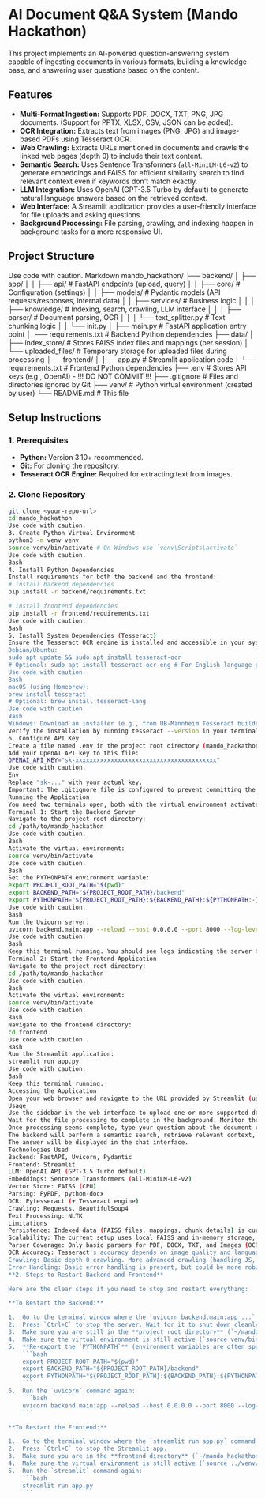 # AI Document Q&A System (Mando Hackathon)

This project implements an AI-powered question-answering system capable of ingesting documents in various formats, building a knowledge base, and answering user questions based on the content.

## Features

*   **Multi-Format Ingestion:** Supports PDF, DOCX, TXT, PNG, JPG documents. (Support for PPTX, XLSX, CSV, JSON can be added).
*   **OCR Integration:** Extracts text from images (PNG, JPG) and image-based PDFs using Tesseract OCR.
*   **Web Crawling:** Extracts URLs mentioned in documents and crawls the linked web pages (depth 0) to include their text content.
*   **Semantic Search:** Uses Sentence Transformers (`all-MiniLM-L6-v2`) to generate embeddings and FAISS for efficient similarity search to find relevant context even if keywords don't match exactly.
*   **LLM Integration:** Uses OpenAI (GPT-3.5 Turbo by default) to generate natural language answers based on the retrieved context.
*   **Web Interface:** A Streamlit application provides a user-friendly interface for file uploads and asking questions.
*   **Background Processing:** File parsing, crawling, and indexing happen in background tasks for a more responsive UI.

## Project Structure
Use code with caution.
Markdown
mando_hackathon/
├── backend/
│ ├── app/
│ │ ├── api/ # FastAPI endpoints (upload, query)
│ │ ├── core/ # Configuration (settings)
│ │ ├── models/ # Pydantic models (API requests/responses, internal data)
│ │ ├── services/ # Business logic
│ │ │ ├── knowledge/ # Indexing, search, crawling, LLM interface
│ │ │ ├── parser/ # Document parsing, OCR
│ │ │ └── text_splitter.py # Text chunking logic
│ │ └── init.py
│ ├── main.py # FastAPI application entry point
│ └── requirements.txt # Backend Python dependencies
├── data/
│ ├── index_store/ # Stores FAISS index files and mappings (per session)
│ └── uploaded_files/ # Temporary storage for uploaded files during processing
├── frontend/
│ ├── app.py # Streamlit application code
│ └── requirements.txt # Frontend Python dependencies
├── .env # Stores API keys (e.g., OpenAI) - !!! DO NOT COMMIT !!!
├── .gitignore # Files and directories ignored by Git
├── venv/ # Python virtual environment (created by user)
└── README.md # This file
## Setup Instructions

### 1. Prerequisites

*   **Python:** Version 3.10+ recommended.
*   **Git:** For cloning the repository.
*   **Tesseract OCR Engine:** Required for extracting text from images.

### 2. Clone Repository

```bash
git clone <your-repo-url>
cd mando_hackathon
Use code with caution.
3. Create Python Virtual Environment
python3 -m venv venv
source venv/bin/activate # On Windows use `venv\Scripts\activate`
Use code with caution.
Bash
4. Install Python Dependencies
Install requirements for both the backend and the frontend:
# Install backend dependencies
pip install -r backend/requirements.txt

# Install frontend dependencies
pip install -r frontend/requirements.txt
Use code with caution.
Bash
5. Install System Dependencies (Tesseract)
Ensure the Tesseract OCR engine is installed and accessible in your system's PATH.
Debian/Ubuntu:
sudo apt update && sudo apt install tesseract-ocr
# Optional: sudo apt install tesseract-ocr-eng # For English language pack
Use code with caution.
Bash
macOS (using Homebrew):
brew install tesseract
# Optional: brew install tesseract-lang
Use code with caution.
Bash
Windows: Download an installer (e.g., from UB-Mannheim Tesseract builds on GitHub) and ensure the installation directory is added to your system's PATH.
Verify the installation by running tesseract --version in your terminal.
6. Configure API Key
Create a file named .env in the project root directory (mando_hackathon/.env).
Add your OpenAI API key to this file:
OPENAI_API_KEY="sk-xxxxxxxxxxxxxxxxxxxxxxxxxxxxxxxxxxxxxxxx"
Use code with caution.
Env
Replace "sk-..." with your actual key.
Important: The .gitignore file is configured to prevent committing the .env file. Keep your API keys secure.
Running the Application
You need two terminals open, both with the virtual environment activated (source venv/bin/activate).
Terminal 1: Start the Backend Server
Navigate to the project root directory:
cd /path/to/mando_hackathon
Use code with caution.
Bash
Activate the virtual environment:
source venv/bin/activate
Use code with caution.
Bash
Set the PYTHONPATH environment variable:
export PROJECT_ROOT_PATH="$(pwd)"
export BACKEND_PATH="${PROJECT_ROOT_PATH}/backend"
export PYTHONPATH="${PROJECT_ROOT_PATH}:${BACKEND_PATH}:${PYTHONPATH:-}"
Use code with caution.
Bash
Run the Uvicorn server:
uvicorn backend.main:app --reload --host 0.0.0.0 --port 8000 --log-level info
Use code with caution.
Bash
Keep this terminal running. You should see logs indicating the server has started and loaded the embedding model.
Terminal 2: Start the Frontend Application
Navigate to the project root directory:
cd /path/to/mando_hackathon
Use code with caution.
Bash
Activate the virtual environment:
source venv/bin/activate
Use code with caution.
Bash
Navigate to the frontend directory:
cd frontend
Use code with caution.
Bash
Run the Streamlit application:
streamlit run app.py
Use code with caution.
Bash
Keep this terminal running.
Accessing the Application
Open your web browser and navigate to the URL provided by Streamlit (usually http://localhost:8501).
Usage
Use the sidebar in the web interface to upload one or more supported documents (PDF, DOCX, TXT, PNG, JPG).
Wait for the file processing to complete in the background. Monitor the backend terminal logs for progress (parsing, crawling, indexing). The frontend might show a loading indicator or an initial status message.
Once processing seems complete, type your question about the document content into the chat input box at the bottom and press Enter.
The backend will perform a semantic search, retrieve relevant context, and use the OpenAI LLM to generate an answer based only on that context.
The answer will be displayed in the chat interface.
Technologies Used
Backend: FastAPI, Uvicorn, Pydantic
Frontend: Streamlit
LLM: OpenAI API (GPT-3.5 Turbo default)
Embeddings: Sentence Transformers (all-MiniLM-L6-v2)
Vector Store: FAISS (CPU)
Parsing: PyPDF, python-docx
OCR: Pytesseract (+ Tesseract engine)
Crawling: Requests, BeautifulSoup4
Text Processing: NLTK
Limitations
Persistence: Indexed data (FAISS files, mappings, chunk details) is currently stored locally in the data/ directory but the in-memory CHUNK_DETAIL_STORE is lost when the backend server restarts. A proper database would be needed for persistence.
Scalability: The current setup uses local FAISS and in-memory storage, suitable for moderate use but not large-scale deployment.
Parser Coverage: Only basic parsers for PDF, DOCX, TXT, and Images (OCR) are implemented. Adding robust support for XLSX, PPTX, CSV, JSON requires specific parsing logic.
OCR Accuracy: Tesseract's accuracy depends on image quality and language.
Crawling: Basic depth-0 crawling. More advanced crawling (handling JS, respecting robots.txt) is not implemented.
Error Handling: Basic error handling is present, but could be more robust.
**2. Steps to Restart Backend and Frontend**

Here are the clear steps if you need to stop and restart everything:

**To Restart the Backend:**

1.  Go to the terminal window where the `uvicorn backend.main:app ...` command is running.
2.  Press `Ctrl+C` to stop the server. Wait for it to shut down cleanly (you should see shutdown logs).
3.  Make sure you are still in the **project root directory** (`~/mando_hackathon`).
4.  Make sure the virtual environment is still active (`source venv/bin/activate` if needed).
5.  **Re-export the `PYTHONPATH`** (environment variables are often specific to a shell session):
    ```bash
    export PROJECT_ROOT_PATH="$(pwd)"
    export BACKEND_PATH="${PROJECT_ROOT_PATH}/backend"
    export PYTHONPATH="${PROJECT_ROOT_PATH}:${BACKEND_PATH}:${PYTHONPATH:-}"
    ```
6.  Run the `uvicorn` command again:
    ```bash
    uvicorn backend.main:app --reload --host 0.0.0.0 --port 8000 --log-level info
    ```

**To Restart the Frontend:**

1.  Go to the terminal window where the `streamlit run app.py` command is running.
2.  Press `Ctrl+C` to stop the Streamlit app.
3.  Make sure you are in the **frontend directory** (`~/mando_hackathon/frontend`).
4.  Make sure the virtual environment is still active (`source ../venv/bin/activate` or `source ~/mando_hackathon/venv/bin/activate` if needed).
5.  Run the `streamlit` command again:
    ```bash
    streamlit run app.py
    ```
